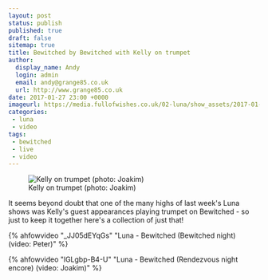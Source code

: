```yaml
---
layout: post
status: publish
published: true
draft: false
sitemap: true
title: Bewitched by Bewitched with Kelly on trumpet
author:
  display_name: Andy
  login: admin
  email: andy@grange85.co.uk
  url: http://www.grange85.co.uk
date: 2017-01-27 23:00 +0000
imageurl: https://media.fullofwishes.co.uk/02-luna/show_assets/2017-01-19/2017-01-19-luna-kelly-joakim.jpg
categories:
 - luna
 - video
tags:
 - bewitched
 - live
 - video
---
```

<figure class="caption aligncenter"><img src="https://media.fullofwishes.co.uk/02-luna/show_assets/2017-01-19/2017-01-19-luna-kelly-joakim.jpg" alt="Kelly on trumpet (photo: Joakim)" /><figcaption class="caption-text">Kelly on trumpet (photo: Joakim)</figcaption></figure>
<p class="lead">It seems beyond doubt that one of the many highs of last week's Luna shows was Kelly's guest appearances playing trumpet on Bewitched - so just to keep it together here's a collection of just that!</p>

{% ahfowvideo "_JJ05dEYqGs" "Luna - Bewitched (Bewitched night) (video: Peter)" %}

{% ahfowvideo "lGLgbp-B4-U" "Luna - Bewitched (Rendezvous night encore) (video: Joakim)" %}
